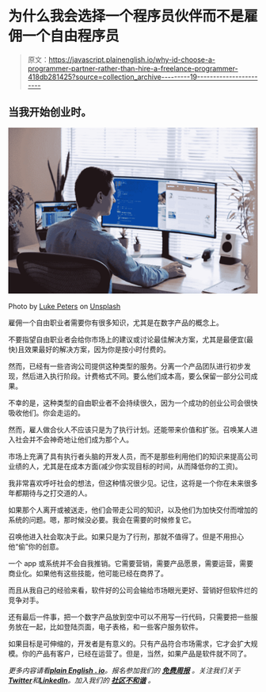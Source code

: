 # 为什么我会选择一个程序员伙伴而不是雇佣一个自由程序员

> 原文：<https://javascript.plainenglish.io/why-id-choose-a-programmer-partner-rather-than-hire-a-freelance-programmer-418db281425?source=collection_archive---------19----------------------->

## 当我开始创业时。

![](img/91b815406719a565d7f86a177e4f0bdf.png)

Photo by [Luke Peters](https://unsplash.com/@lukepeters?utm_source=medium&utm_medium=referral) on [Unsplash](https://unsplash.com?utm_source=medium&utm_medium=referral)

雇佣一个自由职业者需要你有很多知识，尤其是在数字产品的概念上。

不要指望自由职业者会给你市场上的建议或讨论最佳解决方案，尤其是最便宜(最快)且效果最好的解决方案，因为你是按小时付费的。

然而，已经有一些咨询公司提供这种类型的服务。分离一个产品团队进行初步发现，然后进入执行阶段。计费格式不同。要么他们成本高，要么保留一部分公司成果。

不幸的是，这种类型的自由职业者不会持续很久，因为一个成功的创业公司会很快吸收他们。你会走运的。

然而，雇人做合伙人不应该只是为了执行计划。还能带来价值和扩张。召唤某人进入社会并不会神奇地让他们成为那个人。

市场上充满了具有执行者头脑的开发人员，而不是那些利用他们的知识来提高公司业绩的人，尤其是在成本方面(减少你实现目标的时间，从而降低你的工资)。

我非常喜欢呼吁社会的想法，但这种情况很少见。记住，这将是一个你在未来很多年都期待与之打交道的人。

如果那个人离开或被送走，他们会带走公司的知识，以及他们为加快交付而增加的系统的问题。嗯，那时候没必要。我会在需要的时候修复它。

召唤他进入社会取决于此。如果只是为了行刑，那就不值得了。但是不用担心他“偷”你的创意。

一个 app 或系统并不会自我推销。它需要营销，需要产品愿景，需要运营，需要商业化。如果他有这些技能，他可能已经在商界了。

而且从我自己的经验来看，软件好的公司会输给市场眼光更好、营销好但软件烂的竞争对手。

还有最后一件事，把一个数字产品放到空中可以不用写一行代码，只需要把一些服务放在一起，比如登陆页面，电子表格，和一些客户服务软件。

如果目标是可伸缩的，开发者是有意义的。只有产品符合市场需求，它才会扩大规模。你的产品有客户，已经在运营了。但是，当然，如果产品是软件就不同了。

*更多内容请看*[***plain English . io***](https://plainenglish.io/)*。报名参加我们的* [***免费周报***](http://newsletter.plainenglish.io/) *。关注我们关于*[***Twitter***](https://twitter.com/inPlainEngHQ)*和*[***LinkedIn***](https://www.linkedin.com/company/inplainenglish/)*。加入我们的* [***社区不和谐***](https://discord.gg/GtDtUAvyhW) *。*
